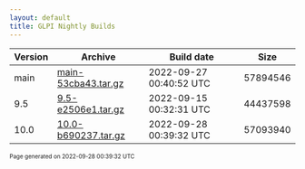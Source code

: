 ```yaml
---
layout: default
title: GLPI Nightly Builds
---
```


Version|Archive|Build date|Size
---|---|---|---
main|[main-53cba43.tar.gz](main-53cba43.tar.gz)|2022-09-27 00:40:52 UTC|57894546
9.5|[9.5-e2506e1.tar.gz](9.5-e2506e1.tar.gz)|2022-09-15 00:32:31 UTC|44437598
10.0|[10.0-b690237.tar.gz](10.0-b690237.tar.gz)|2022-09-28 00:39:32 UTC|57093940

<font size="1">Page generated on 2022-09-28 00:39:32 UTC</font>
